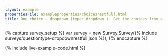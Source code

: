 ```yaml
---
layout: example
propertiesFile: exampleproperties/choicesrestfull.html
title: One choice - dropdown (type:'dropdown'). Get the choices from a restfull service.
---
```

{% capture survey_setup %}
var survey = new Survey.Survey({% include surveys/questiontype-dropdownrestfull.json %});
{% endcapture %}

{% include live-example-code.html %}